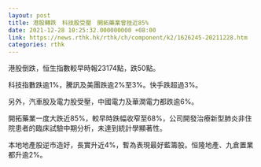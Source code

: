 ```yaml
---
layout: post
title: 港股轉跌　科技股受壓　開拓藥業曾挫近85%
date: 2021-12-28 10:25:32.000000000 +08:00
link: https://news.rthk.hk/rthk/ch/component/k2/1626245-20211228.htm
categories: rthk
---
```


港股倒跌，恒生指數較早時報23174點，跌50點。

科技指數跌逾1%，騰訊及美團跌逾2%至3%。快手跌超過3%。

另外，汽車股及電力股受壓，中國電力及華潤電力都跌逾6%。

開拓藥業一度大跌近85%，較早時跌幅收窄至68%，公司開發治療新型肺炎非住院患者的臨床試驗中期分析，未達到統計學顯著性。

本地地產股逆市造好，長實升近4%，暫為表現最好藍籌股。恒隆地產、九倉置業都升逾2%。
